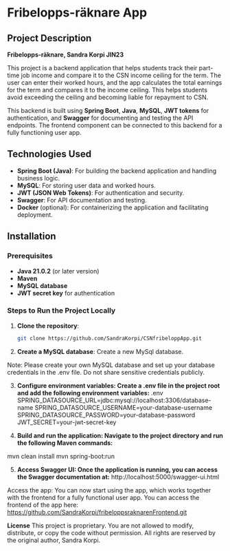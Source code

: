 # Fribelopps-räknare App

## Project Description

**Fribelopps-räknare, Sandra Korpi JIN23**

This project is a backend application that helps students track their part-time job income and compare it to the CSN income ceiling for the term. The user can enter their worked hours, and the app calculates the total earnings for the term and compares it to the income ceiling. This helps students avoid exceeding the ceiling and becoming liable for repayment to CSN.

This backend is built using **Spring Boot**, **Java**, **MySQL**, **JWT tokens** for authentication, and **Swagger** for documenting and testing the API endpoints. The frontend component can be connected to this backend for a fully functioning user app.

## Technologies Used

- **Spring Boot (Java)**: For building the backend application and handling business logic.
- **MySQL**: For storing user data and worked hours.
- **JWT (JSON Web Tokens)**: For authentication and security.
- **Swagger**: For API documentation and testing.
- **Docker** (optional): For containerizing the application and facilitating deployment.

## Installation

### Prerequisites

- **Java 21.0.2** (or later version)
- **Maven**
- **MySQL database**
- **JWT secret key** for authentication

### Steps to Run the Project Locally

1. **Clone the repository**:
   ```bash
   git clone https://github.com/SandraKorpi/CSNfribeloppApp.git
2. **Create a MySQL database**:
Create a new MySql database.

Note: Please create your own MySQL database and set up your database credentials in the .env file. Do not share sensitive credentials publicly.

3. **Configure environment variables: Create a .env file in the project root and add the following environment variables:**
.env
SPRING_DATASOURCE_URL=jdbc:mysql://localhost:3306/database-name
SPRING_DATASOURCE_USERNAME=your-database-username
SPRING_DATASOURCE_PASSWORD=your-database-password
JWT_SECRET=your-jwt-secret-key

4. **Build and run the application: Navigate to the project directory and run the following Maven commands:**

mvn clean install
mvn spring-boot:run

5. **Access Swagger UI: Once the application is running, you can access the Swagger documentation at:**
http://localhost:5000/swagger-ui.html

Access the app: You can now start using the app, which works together with the frontend for a fully functional user app.
You can access the frontend of the app here: https://github.com/SandraKorpi/fribeloppsraknarenFrontend.git

**License**
This project is proprietary. You are not allowed to modify, distribute, or copy the code without permission. All rights are reserved by the original author, Sandra Korpi.
